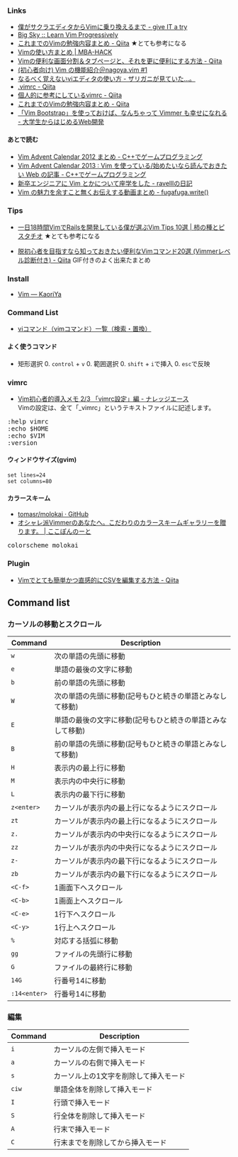 ### Links

- [僕がサクラエディタからVimに乗り換えるまで - give IT a try](http://blog.jnito.com/entry/20120101/1325420213)
- [Big Sky :: Learn Vim Progressively](http://mattn.kaoriya.net/software/vim/20110902125512.htm)
- [これまでのVimの勉強内容まとめ - Qiita](http://qiita.com/letsspeak/items/fd33d0f2e0fb0afe4531) ★とても参考になる
- [Vimの使い方まとめ | MBA-HACK](http://mba-hack.blogspot.jp/2013/02/vim.html)
- [Vimの便利な画面分割＆タブページと、それを更に便利にする方法 - Qiita](http://qiita.com/tekkoc/items/98adcadfa4bdc8b5a6ca)
- [(初心者向け) Vim の機能紹介＠nagoya.vim #1](http://www.slideshare.net/cohama/vim-nagoyavim-1)
- [なるべく覚えないviエディタの使い方 - ザリガニが見ていた...。](http://d.hatena.ne.jp/zariganitosh/20120227/minimum_vi)
- [.vimrc - Qiita](http://qiita.com/fl04t/items/57ebb0fe8009d00c8499)
- [個人的に参考にしているvimrc - Qiita](http://qiita.com/knt45/items/ea2823361bfd29c25937)
- [これまでのVimの勉強内容まとめ - Qiita](http://qiita.com/letsspeak/items/fd33d0f2e0fb0afe4531)
- [「Vim Bootstrap」を使っておけば、なんちゃって Vimmer も幸せになれる - 大学生からはじめるWeb開発](http://karur4n.hatenablog.com/entry/2014/08/19/202239)

#### あとで読む

- [Vim Advent Calendar 2012 まとめ - C++でゲームプログラミング](http://d.hatena.ne.jp/osyo-manga/20131130/1385820282)
- [Vim Advent Calendar 2013 : Vim を使っている/始めたいなら読んでおきたい Web の記事 - C++でゲームプログラミング](http://d.hatena.ne.jp/osyo-manga/20131201/1385823937)
- [新卒エンジニアに Vim とかについて座学をした - ravelllの日記](http://ravelll.hatenadiary.jp/entry/2014/11/10/145401)
- [Vim の魅力を余すこと無くお伝えする動画まとめ - fugafuga.write()](http://blog.tokoyax.com/entry/vim/video-matome)

### Tips

- [一日18時間VimでRailsを開発している僕が選ぶVim Tips 10選 | 柿の種とピスタチオ](http://kakipy.com/articles/5) ★とても参考になる

- [脱初心者を目指すなら知っておきたい便利なVimコマンド20選 (Vimmerレベル診断付き) - Qiita](http://qiita.com/jnchito/items/57ffda5712636a9a1e62) GIF付きのよく出来たまとめ

### Install

- [Vim — KaoriYa](http://www.kaoriya.net/software/vim/)

### Command List

- [viコマンド（vimコマンド）一覧（検索・置換）](http://uguisu.skr.jp/Windows/vi.html)

#### よく使うコマンド

- 矩形選択
    0. `control` + `v`
    0. 範囲選択
    0. `shift` + `i`で挿入
    0. `esc`で反映

### vimrc

- [Vim初心者的導入メモ 2/3 「vimrc設定」編 - ナレッジエース](http://blog.blueblack.net/item_110)  
Vimの設定は、全て「_vimrc」というテキストファイルに記述します。

<pre>
:help vimrc
:echo $HOME
:echo $VIM
:version
</pre>

#### ウィンドウサイズ(gvim)

    set lines=24
    set columns=80


#### カラースキーム
- [tomasr/molokai · GitHub](https://github.com/tomasr/molokai)
- [オシャレ派Vimmerのあなたへ。こだわりのカラースキームギャラリーを贈ります。 | ここぽんのーと](http://cocopon.me/blog/?p=4059)

<pre>
colorscheme molokai
</pre>

### Plugin

- [Vimでとても簡単かつ直感的にCSVを編集する方法 - Qiita](http://qiita.com/rbtnn/items/3830c1ca7d65725046ed)


## Command list

### カーソルの移動とスクロール

|Command|Description|
|---|---|
|`w`|次の単語の先頭に移動|
|`e`|単語の最後の文字に移動|
|`b`|前の単語の先頭に移動|
|`W`|次の単語の先頭に移動(記号もひと続きの単語とみなして移動)|
|`E`|単語の最後の文字に移動(記号もひと続きの単語とみなして移動)|
|`B`|前の単語の先頭に移動(記号もひと続きの単語とみなして移動)|
|`H`|表示内の最上行に移動|
|`M`|表示内の中央行に移動|
|`L`|表示内の最下行に移動|
|`z<enter>`|カーソルが表示内の最上行になるようにスクロール|
|`zt`|カーソルが表示内の最上行になるようにスクロール|
|`z.`|カーソルが表示内の中央行になるようにスクロール|
|`zz`|カーソルが表示内の中央行になるようにスクロール|
|`z-`|カーソルが表示内の最下行になるようにスクロール|
|`zb`|カーソルが表示内の最下行になるようにスクロール|
|`<C-f>`|1画面下へスクロール|
|`<C-b>`|1画面上へスクロール|
|`<C-e>`|1行下へスクロール|
|`<C-y>`|1行上へスクロール|
|`%`|対応する括弧に移動|
|`gg`|ファイルの先頭行に移動|
|`G`|ファイルの最終行に移動|
|`14G`|行番号14に移動|
|`:14<enter>`|行番号14に移動|

### 編集

|Command|Description|
|---|---|
|`i`|カーソルの左側で挿入モード|
|`a`|カーソルの右側で挿入モード|
|`s`|カーソル上の1文字を削除して挿入モード|
|`ciw`|単語全体を削除して挿入モード|
|`I`|行頭で挿入モード|
|`S`|行全体を削除して挿入モード|
|`A`|行末で挿入モード|
|`C`|行末までを削除してから挿入モード|
